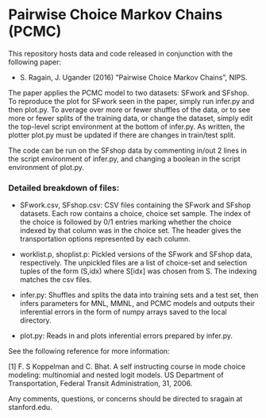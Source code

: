 # Pairwise Choice Markov Chains (PCMC)

This repository hosts data and code released in conjunction with the following paper:

- S. Ragain, J. Ugander (2016) "Pairwise Choice Markov Chains", NIPS.

The paper applies the PCMC model to two datasets: SFwork and SFshop. To reproduce the plot for SFwork seen in the paper, simply run infer.py and then plot.py. To average over more or fewer shuffles of the data, or to see more or fewer splits of the training data, or change the dataset, simply edit the top-level script environment at the bottom of infer.py. As written, the plotter plot.py must be updated if there are changes in train/test split.

The code can be run on the SFshop data by commenting in/out 2 lines in the script environment of infer.py, and changing a boolean in the script environment of plot.py.

### Detailed breakdown of files:

- SFwork.csv, SFshop.csv: CSV files containing the SFwork and SFshop datasets. Each row contains a choice, choice set sample. The index of the choice is followed by 0/1 entries marking whether the choice indexed by that column was in the choice set. The header gives the transportation options represented by each column. 

- worklist.p, shoplist.p: Pickled versions of the SFwork and SFshop data, respectively. The unpickled files are a list of choice-set and selection tuples of the form (S,idx) where S[idx] was chosen from S. The indexing matches the csv files. 

- infer.py: Shuffles and splits the data into training sets and a test set, then infers parameters for MNL, MMNL, and PCMC models
and outputs their inferential errors in the form of numpy arrays saved to the local directory. 

- plot.py: Reads in and plots inferential errors prepared by infer.py. 

See the following reference for more information:

[1] F. S Koppelman and C. Bhat. A self instructing course in mode choice modeling: multinomial and nested logit models. US Department of Transportation, Federal Transit Administration, 31, 2006.

Any comments, questions, or concerns should be directed to sragain at stanford.edu.